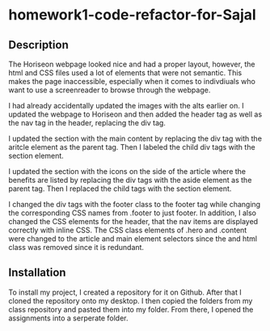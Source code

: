 # homework1-code-refactor-for-Sajal

## Description
The Horiseon webpage looked nice and had a proper layout, however, the html and CSS files used a lot of elements that were not semantic. This makes the page inaccessible, especially when it comes to indivdiuals who want to use a screenreader to browse through the webpage.

I had already accidentally updated the images with the alts earlier on. I updated the webpage to Horiseon and then added the header tag as well as the nav tag in the header, replacing the div tag.

I updated the section with the main content by replacing the div tag with the aritcle element as the parent tag. Then I labeled the child div tags with the section element.

I updated the section with the icons on the side of the article where the benefits are listed by replacing the div tags with the aside element as the parent tag. Then I replaced the child tags with the section element.

I changed the div tags with the footer class to the footer tag while changing the corresponding CSS names from .footer to just footer. In addition, I also changed the CSS elements for the header, that the nav items are displayed correctly with inline CSS. The CSS class elements of .hero and .content were changed to the article and main element selectors since the and html class was removed since it is redundant. 

## Installation
To install my project, I created a repository for it on Github. After that I cloned the repository onto my desktop. I then copied the folders from my class repository and pasted them into my folder. From there, I opened the assignments into a serperate folder.
